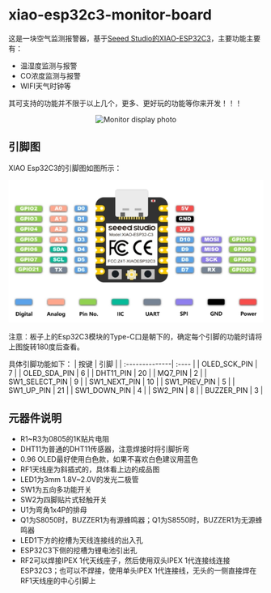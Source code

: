 # xiao-esp32c3-monitor-board
这是一块空气监测报警器，基于[Seeed Studio的XIAO-ESP32C3](https://www.seeedstudio.com/Seeed-XIAO-ESP32C3-p-5431.html)，主要功能主要有：
- 温湿度监测与报警
- CO浓度监测与报警
- WIFI天气时钟等

其可支持的功能并不限于以上几个，更多、更好玩的功能等你来开发！！！

<p align="center">
  <img src="https://github.com/yusuhua/xiao-esp32c3-monitor-board/blob/main/image/monitor.jpg" alt="Monitor display photo"/>
</p>

## 引脚图
XIAO Esp32C3的引脚图如图所示：

<p align="center">
  <img src="https://github.com/yusuhua/xiao-esp32c3-monitor-board/blob/main/image/pinout.png" alt="Esp32C3 pinout photo"/>
</p>

注意：板子上的Esp32C3模块的Type-C口是朝下的，确定每个引脚的功能时请将上图旋转180度后查看。

具体引脚功能如下：
| 按键           | 引脚   |
| :--------------| :---- |
| OLED_SCK_PIN   | 7     |
| OLED_SDA_PIN   | 6     |
| DHT11_PIN      | 20    |
| MQ7_PIN        | 2     |
| SW1_SELECT_PIN | 9     |
| SW1_NEXT_PIN   | 10    |
| SW1_PREV_PIN   | 5     |
| SW1_UP_PIN     | 21    |
| SW1_DOWN_PIN   | 4     |
| SW2_PIN        | 8     |
| BUZZER_PIN     | 3     |

## 元器件说明
- R1~R3为0805的1K贴片电阻
- DHT11为普通的DHT11传感器，注意焊接时将引脚折弯
- 0.96 OLED最好使用白色款，如果不喜欢白色建议用蓝色
- RF1天线座为斜插式的，具体看上边的成品图
- LED1为3mm 1.8V~2.0V的发光二极管
- SW1为五向多功能开关
- SW2为四脚贴片式轻触开关
- U1为弯角1x4P的排母
- Q1为S8050时，BUZZER1为有源蜂鸣器；Q1为S8550时，BUZZER1为无源蜂鸣器
- LED1下方的挖槽为天线连接线的出入孔
- ESP32C3下侧的挖槽为锂电池引出孔
- RF2可以焊接IPEX 1代天线座子，然后使用双头IPEX 1代连接线连接ESP32C3；也可以不焊接，使用单头IPEX 1代连接线，无头的一侧直接焊在RF1天线座的中心引脚上
